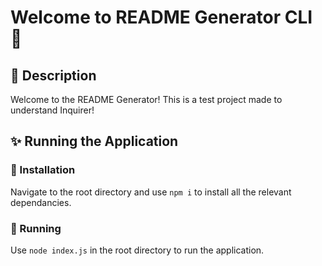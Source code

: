 
# Welcome to README Generator CLI 👋
		
## 📖 Description
Welcome to the README Generator! This is a test project made to understand Inquirer!

## ✨ Running the Application

### 📌 Installation
Navigate to the root directory and use `npm i` to install all the relevant dependancies.

### 📌 Running
Use `node index.js` in the root directory to run the application.
		